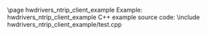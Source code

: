 \page hwdrivers_ntrip_client_example Example: hwdrivers_ntrip_client_example
C++ example source code:
\include hwdrivers_ntrip_client_example/test.cpp

